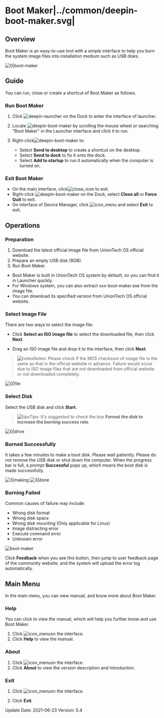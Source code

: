 # Boot Maker|../common/deepin-boot-maker.svg|

## Overview

Boot Maker is an easy-to-use tool with a simple interface to help you burn the system image files into installation medium such as USB disks.

![0|boot-maker](jpg/select-file.png)

## Guide

You can run, close or create a shortcut of Boot Maker as follows.

### Run Boot Maker

1. Click ![deepin-launcher](icon/deepin-launcher.svg) on the Dock to enter the interface of launcher.

2. Locate ![deepin-boot-maker](icon/deepin-boot-maker.svg) by scrolling the mouse wheel or searching "Boot Maker" in the Launcher interface and click it to run. 

3. Right-click![deepin-boot-maker](icon/deepin-boot-maker.svg) to:

   - Select **Send to desktop** to create a shortcut on the desktop.
   - Select  **Send to dock** to fix it onto the dock.
   - Select **Add to startup** to run it automatically when the computer is turned on.

###  Exit Boot Maker

- On the main interface, click![close_icon](icon/close.svg) to exit.
- Right-click ![deepin-boot-maker](icon/deepin-boot-maker.svg)  on the Dock, select **Close all** or **Force Quit** to exit.
- On interface of Device Manager, click ![icon_menu](icon/icon_menu.svg)  and select **Exit** to exit.


## Operations

### Preparation

1. Download the latest official image file from UnionTech OS official website.
2. Prepare an empty USB disk (8GB).
3. Run Boot Maker.
 - Boot Maker is built in UnionTech OS system by default, so you can find it in Launcher quickly.
 - For Windows system, you can also extract xxx-boot-maker.exe from the image file.
 - You can download its specified version from UnionTech OS official website.

### Select Image File

There are two ways to select the image file:

   - Click **Select an ISO image file** to select the downloaded file, then click **Next**.

   - Drag an ISO image file and drop it to the interface, then click **Next**.


> ![notes](icon/notes.svg)Notes: Please check if the MD5 checksum of image file is the same as that in the official website in advance. Failure would occur due to ISO image files that are not downloaded from official website or not downloaded completely.

![0|file](jpg/select-file.png)


### Select Disk

Select the USB disk and click **Start**.


> ![tips](icon/tips.svg)Tips: It's suggested to check the box **Format the disk to increase the burning success rate**.

![0|drive](jpg/drive.png)


### Burned Successfully

It takes a few minutes to make a boot disk. Please wait patiently. Please do not remove the USB disk or shut down the computer. When the progress bar is full, a prompt **Successful** pops up, which means the boot disk is made successfully.  

![3|making](jpg/making.png)
![3|done](jpg/success.png)

### Burning Failed

Common causes of failure may include:

- Wrong disk format
- Wrong disk space 
- Wrong disk mounting (Only applicable for Linux)
- Image distracting error
- Execute command error
- Unknown error

![boot-maker](jpg/failed.png)



Click **Feedback** when you see this button, then jump to user feedback page of the community website, and the system will upload the error log automatically. 





## Main Menu

In the main menu, you can view manual, and know more about Boot Maker.

### Help

You can click to view the manual, which will help you further know and use Boot Maker.

1. Click ![icon_menu](icon/icon_menu.svg)on the interface.
2. Click **Help** to view the manual.

### About

1. Click ![icon_menu](icon/icon_menu.svg)on the interface.
2. Click **About** to view the version description and introduction.

### Exit

1. Click ![icon_menu](icon/icon_menu.svg)on the interface.

2. Click **Exit**.

<div class="version-info"><span>Update Date: 2021-06-23</span><span> Version: 5.4</span></div>